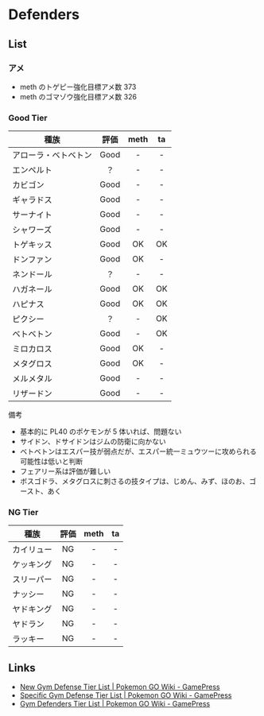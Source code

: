 # Defenders

## List

### アメ

- meth のトゲピー強化目標アメ数 373
- meth のゴマゾウ強化目標アメ数 326

### Good Tier

| 種族                 | 評価 | meth | ta  |
| -------------------- | :--: | :--: | :-: |
| アローラ・ベトベトン | Good |  -   |  -  |
| エンペルト           |  ？  |  -   |  -  |
| カビゴン             | Good |  -   |  -  |
| ギャラドス           | Good |  -   |  -  |
| サーナイト           | Good |  -   |  -  |
| シャワーズ           | Good |  -   |  -  |
| トゲキッス           | Good |  OK  | OK  |
| ドンファン           | Good |  OK  |  -  |
| ネンドール           |  ？  |  -   |  -  |
| ハガネール           | Good |  OK  | OK  |
| ハピナス             | Good |  OK  | OK  |
| ピクシー             |  ？  |  -   | OK  |
| ベトベトン           | Good |  -   | OK  |
| ミロカロス           | Good |  OK  |  -  |
| メタグロス           | Good |  OK  |  -  |
| メルメタル           | Good |  -   |  -  |
| リザードン           | Good |  -   |  -  |

備考

- 基本的に PL40 のポケモンが 5 体いれば、問題ない
- サイドン、ドサイドンはジムの防衛に向かない
- ベトベトンはエスパー技が弱点だが、エスパー統一ミュウツーに攻められる可能性は低いと判断
- フェアリー系は評価が難しい
- ボスゴドラ、メタグロスに刺さるの技タイプは、じめん、みず、ほのお、ゴースト、あく

### NG Tier

| 種族       | 評価 | meth | ta  |
| ---------- | :--: | :--: | :-: |
| カイリュー |  NG  |  -   |  -  |
| ケッキング |  NG  |  -   |  -  |
| スリーパー |  NG  |  -   |  -  |
| ナッシー   |  NG  |  -   |  -  |
| ヤドキング |  NG  |  -   |  -  |
| ヤドラン   |  NG  |  -   |  -  |
| ラッキー   |  NG  |  -   |  -  |

## Links

- [New Gym Defense Tier List | Pokemon GO Wiki - GamePress](https://pokemongo.gamepress.gg/new-gym-defense-tier-list)
- [Specific Gym Defense Tier List | Pokemon GO Wiki - GamePress](https://pokemongo.gamepress.gg/specific-gym-defense-tier-list)
- [Gym Defenders Tier List | Pokemon GO Wiki - GamePress](https://pokemongo.gamepress.gg/gym-defenders-tier-list)
